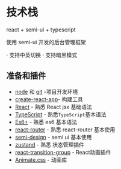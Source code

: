 
# 技术栈
 react + semi-ui + typescript

使用 semi-ui 开发的后台管理框架

· 支持中英切换
· 支持暗黑模式

## 准备和插件

- [node](http://nodejs.org/) 和 [git](https://git-scm.com/) -项目开发环境
- [create-react-app](https://create-react-app.dev/docs/getting-started)- 构建工具
- [React](https://zh-hans.reactjs.org/) - 熟悉 React jsx 基础语法
- [TypeScript](https://www.typescriptlang.org/) - 熟悉`TypeScript`基本语法
- [Es6+](http://es6.ruanyifeng.com/) - 熟悉 es6 基本语法
- [react-router](https://reactrouter.com/en/main) - 熟悉 react-router 基本使用
- [semi-design](https://semi.design/zh-CN/) - semi ui 基本使用
- [zustand](https://github.com/nuysoft/Mock) - 熟悉 状态管理插件
- [react-transition-group](https://reactcommunity.org/react-transition-group/) - React动画插件
- [Animate.css](https://animate.style/) - 动画库
